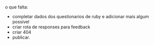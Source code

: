 o que falta:

- completar dados dos questionarios de ruby e adicionar mais algum possível
- criar rota de responses para feedback
- criar 404
- publicar.